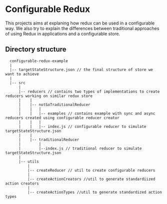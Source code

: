 # Configurable Redux

This projects aims at explaning how redux can be used in a configurable way. We also try to explain the differences between traditional approaches of using Redux in applications and a configurable store.

## Directory structure

```
  configurable-redux-example
  |
  |-- targetStateStructure.json // the final structure of store we want to achieve
  |
  |-- src
      |
      |-- reducers // contains two types of implementations to create reducers working on similar redux store
      |    |
      |    |-- notSoTraditionalReducer
      |    |   |
      |    |   |-- examples // contains example with sync and async reducers created using configurable reducer creator
      |    |   |
      |    |   |-- index.js // configurable reducer to simulate targetStateStructure.json
      |    |
      |    |-- traditionalReducer
      |        |
      |        |--index.js // traditional reducer to simulate targetStateStructure.json
      |
      |-- utils
          |
          |-- createReducer // util to create configurable reducers
          |
          |-- createActionCreators //util to generate standardiized action creators
          |
          |-- createActionTypes //util to generate standardized action types
```

